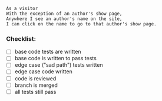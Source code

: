 ```
As a visitor
With the exception of an author's show page,
Anywhere I see an author's name on the site,
I can click on the name to go to that author's show page.
```

### Checklist:

- [ ] base code tests are written
- [ ] base code is written to pass tests
- [ ] edge case ("sad path") tests written
- [ ] edge case code written
- [ ] code is reviewed
- [ ] branch is merged
- [ ] all tests still pass
